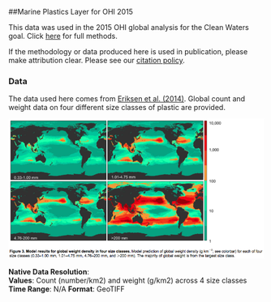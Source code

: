 ##Marine Plastics Layer for OHI 2015

This data was used in the 2015 OHI global analysis for the Clean Waters goal. Click [here](https://cdn.rawgit.com/OHI-Science/ohiprep/master/globalprep/cw_pressure_trash/create_layer.html) for full methods. 

If the methodology or data produced here is used in publication, please make attribution clear. Please see our [citation policy](http://ohi-science.org/citation-policy/).

### Data

The data used here comes from [Eriksen et al. (2014)](http://journals.plos.org/plosone/article?id=10.1371/journal.pone.0111913). Global count and weight data on four different size classes of plastic are provided.

![](./images/paper_weight_fig.png)

**Native Data Resolution**:   
**Values**: Count (number/km2) and weight (g/km2) across 4 size classes  
**Time Range**: N/A
**Format**: GeoTIFF
